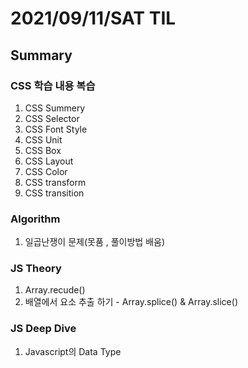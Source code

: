 # 2021/09/11/SAT TIL 
## Summary

### CSS 학습 내용 복습
1. CSS Summery
2. CSS Selector
3. CSS Font Style
4. CSS Unit
5. CSS Box 
6. CSS Layout
7. CSS Color
8. CSS transform
9. CSS transition

### Algorithm
1. 일곱난쟁이 문제(못품 , 풀이방법 배움) 

### JS Theory
1. Array.recude()
2. 배열에서 요소 추출 하기 - Array.splice() & Array.slice()

### JS Deep Dive
1. Javascript의 Data Type 
